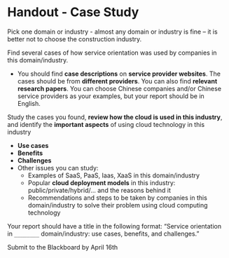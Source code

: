 # Handout - Case Study

Pick one domain or industry - almost any domain or industry is fine – it is better not to choose the construction industry.

Find several cases of how service orientation was used by companies in this domain/industry.

- You should find **case descriptions** on **service provider websites**. The cases should be from **different providers**. You can also find **relevant research papers**. You can choose Chinese companies and/or Chinese service providers as your examples, but your report should be in English.

Study the cases you found, **review how the cloud is used in this industry**, and identify the **important aspects** of using cloud technology in this industry

- **Use cases**
- **Benefits**
- **Challenges**
- Other issues you can study:
  - Examples of SaaS, PaaS, Iaas, XaaS in this domain/industry
  - Popular **cloud deployment models** in this industry: public/private/hybrid/… and the reasons behind it
  - Recommendations and steps to be taken by companies in this domain/industry to solve their problem using cloud computing technology

Your report should have a title in the following format: “Service orientation in `________` domain/industry: use cases, benefits, and challenges.”

Submit to the Blackboard by April 16th
